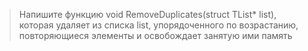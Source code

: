 > Напишите функцию void RemoveDuplicates(struct TList* list), которая удаляет из списка list, упорядоченного по возрастанию, повторяющиеся элементы и освобождает занятую ими память

